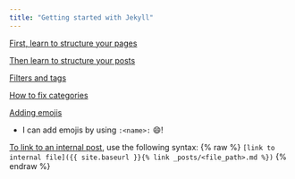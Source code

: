 ```yaml
---
title: "Getting started with Jekyll"
---
```


[First, learn to structure your pages](https://jekyllrb.com/docs/pages/)

[Then learn to structure your posts](https://jekyllrb.com/docs/posts/) 

[Filters and tags](https://jekyllrb.com/docs/liquid/)

[How to fix categories](https://github.com/mmistakes/minimal-mistakes/issues/1764#issuecomment-408850465)

[Adding emojis](https://github.com/jekyll/jemoji)
- I can add emojis by using `:<name>:` :smile:!

[To link to an internal post](https://stackoverflow.com/questions/4629675/jekyll-markdown-internal-links), use the following syntax:
{% raw %}
`[link to internal file]({{ site.baseurl }}{% link _posts/<file_path>.md %})`
{% endraw %}
